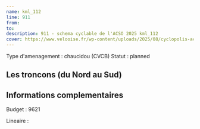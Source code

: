 ```yaml
---
name: kml_112 
line: 911
from: 
to:  
description: 911 - schema cyclable de l'ACSO 2025 kml_112 
cover: https://www.velooise.fr/wp-content/uploads/2025/08/cyclopolis-acso-911.jpg
---
```

Type d'amenagement : chaucidou (CVCB)
Statut : planned
## Les troncons (du Nord au Sud)

## Informations complementaires

Budget  : 9621 

Lineaire :

